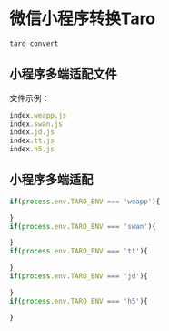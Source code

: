 # 微信小程序转换Taro

```sh
taro convert
```

## 小程序多端适配文件

文件示例：

```js
index.weapp.js
index.swan.js
index.jd.js
index.tt.js
index.h5.js
```

## 小程序多端适配

```js
if(process.env.TARO_ENV === 'weapp'){

}
if(process.env.TARO_ENV === 'swan'){

}
if(process.env.TARO_ENV === 'tt'){

}
if(process.env.TARO_ENV === 'jd'){

}
if(process.env.TARO_ENV === 'h5'){

}
```
